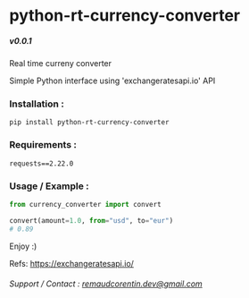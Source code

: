 # python-rt-currency-converter
##### v0.0.1

Real time curreny converter  

Simple Python interface using 'exchangeratesapi.io' API  

### Installation :
`pip install python-rt-currency-converter`  

### Requirements :
```
requests==2.22.0
```

### Usage / Example :

```python
from currency_converter import convert

convert(amount=1.0, from="usd", to="eur")
# 0.89
```  

Enjoy :)  

Refs: https://exchangeratesapi.io/

###### Support / Contact : remaudcorentin.dev@gmail.com

